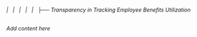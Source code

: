 ###### |   |   |   |   |   ├── Transparency in Tracking Employee Benefits Utilization

*Add content here*